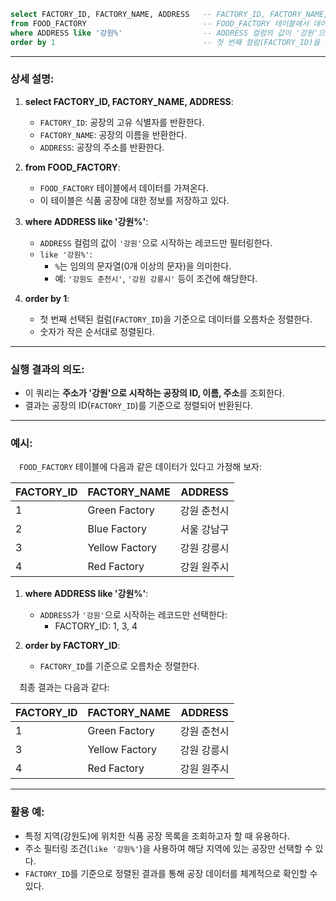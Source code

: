 ```sql
select FACTORY_ID, FACTORY_NAME, ADDRESS   -- FACTORY_ID, FACTORY_NAME, ADDRESS 컬럼을 선택
from FOOD_FACTORY                          -- FOOD_FACTORY 테이블에서 데이터를 가져오기
where ADDRESS like '강원%'                  -- ADDRESS 컬럼의 값이 '강원'으로 시작하는 레코드만 필터링
order by 1                                 -- 첫 번째 컬럼(FACTORY_ID)을 기준으로 오름차순 정렬
```

---

### 상세 설명:

1. **select FACTORY_ID, FACTORY_NAME, ADDRESS**:
   - `FACTORY_ID`: 공장의 고유 식별자를 반환한다.
   - `FACTORY_NAME`: 공장의 이름을 반환한다.
   - `ADDRESS`: 공장의 주소를 반환한다.

2. **from FOOD_FACTORY**:
   - `FOOD_FACTORY` 테이블에서 데이터를 가져온다.
   - 이 테이블은 식품 공장에 대한 정보를 저장하고 있다.

3. **where ADDRESS like '강원%'**:
   - `ADDRESS` 컬럼의 값이 `'강원'`으로 시작하는 레코드만 필터링한다.
   - `like '강원%'`:
     - `%`는 임의의 문자열(0개 이상의 문자)을 의미한다.
     - 예: `'강원도 춘천시'`, `'강원 강릉시'` 등이 조건에 해당한다.

4. **order by 1**:
   - 첫 번째 선택된 컬럼(`FACTORY_ID`)을 기준으로 데이터를 오름차순 정렬한다.
   - 숫자가 작은 순서대로 정렬된다.

---

### 실행 결과의 의도:

- 이 쿼리는 **주소가 '강원'으로 시작하는 공장의 ID, 이름, 주소**를 조회한다.
- 결과는 공장의 ID(`FACTORY_ID`)를 기준으로 정렬되어 반환된다.

---

### 예시:

&emsp;`FOOD_FACTORY` 테이블에 다음과 같은 데이터가 있다고 가정해 보자:

| FACTORY_ID | FACTORY_NAME     | ADDRESS        |
|------------|------------------|----------------|
| 1          | Green Factory    | 강원 춘천시   |
| 2          | Blue Factory     | 서울 강남구   |
| 3          | Yellow Factory   | 강원 강릉시   |
| 4          | Red Factory      | 강원 원주시   |

1. **where ADDRESS like '강원%'**:
   - `ADDRESS`가 `'강원'`으로 시작하는 레코드만 선택한다:
     - FACTORY_ID: 1, 3, 4

2. **order by FACTORY_ID**:
   - `FACTORY_ID`를 기준으로 오름차순 정렬한다.

&emsp;최종 결과는 다음과 같다:

| FACTORY_ID | FACTORY_NAME     | ADDRESS      |
|------------|------------------|--------------|
| 1          | Green Factory    | 강원 춘천시 |
| 3          | Yellow Factory   | 강원 강릉시 |
| 4          | Red Factory      | 강원 원주시 |

---

### 활용 예:

- 특정 지역(강원도)에 위치한 식품 공장 목록을 조회하고자 할 때 유용하다.
- 주소 필터링 조건(`like '강원%'`)을 사용하여 해당 지역에 있는 공장만 선택할 수 있다.
- `FACTORY_ID`를 기준으로 정렬된 결과를 통해 공장 데이터를 체계적으로 확인할 수 있다.